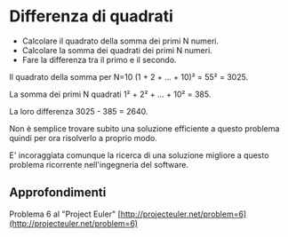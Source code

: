# Differenza di quadrati

- Calcolare il quadrato della somma dei primi N numeri.
- Calcolare la somma dei quadrati dei primi N numeri.
- Fare la differenza tra il primo e il secondo.

Il quadrato della somma per N=10
(1 + 2 + ... + 10)² = 55² = 3025.

La somma dei primi N quadrati
1² + 2² + ... + 10² = 385.

La loro differenza 3025 - 385 = 2640.

Non è semplice trovare subito una soluzione efficiente a questo problema quindi per ora risolverlo a proprio modo.

E' incoraggiata comunque la ricerca di una soluzione migliore a questo problema ricorrente nell'ingegneria del software.

## Approfondimenti

Problema 6 al "Project Euler" [http://projecteuler.net/problem=6](http://projecteuler.net/problem=6)


